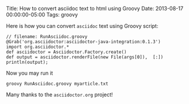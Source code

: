 Title: How to convert asciidoc text to html using Groovy
Date: 2013-08-17 00:00:00-05:00
Tags: groovy



Here is how you can convert `asciidoc` text using Groovy script:

    // filename: RunAsciidoc.groovy
    @Grab('org.asciidoctor:asciidoctor-java-integration:0.1.3')
    import org.asciidoctor.*
    def asciidoctor = Asciidoctor.Factory.create()
    def output = asciidoctor.renderFile(new File(args[0]),  [:])
    println(output);

Now you may run it

    groovy RunAsciidoc.groovy myarticle.txt

Many thanks to the `asciidoctor.org` project!

